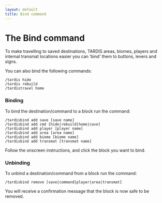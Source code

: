 ```yaml
---
layout: default
title: Bind command
---
```


# The Bind command

To make travelling to saved destinations, TARDIS areas, biomes, players and
internal transmat locations easier you can &lsquo;bind&rsquo; them to buttons,
levers and signs.

You can also bind the following commands:

```
/tardis hide
/tardis rebuild
/tardistravel home
```

### Binding

To bind the destination/command to a block run the command:

```
/tardisbind add save [save name]
/tardisbind add cmd [hide|rebuild|home|cave]
/tardisbind add player [player name]
/tardisbind add area [area name]
/tardisbind add biome [biome name]
/tardisbind add transmat [transmat name]
```

Follow the onscreen instructions, and click the block you want to bind.

### Unbinding

To unbind a destination/command from a block run the command:

```
/tardisbind remove [save|command|player|area|transmat]
```

You will receive a confirmation message that the block is now safe to be removed.
